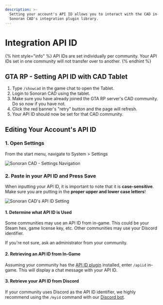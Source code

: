 ```yaml
---
description: >-
  Setting your account's API ID allows you to interact with the CAD in-game via
  Sonoran CAD's integration plugin library.
---
```


# Integration API ID

{% hint style="info" %}
API IDs are set individually per community. Your API IDs set in one community will not transfer over to another.
{% endhint %}

## GTA RP - Setting API ID with CAD Tablet

1. Type `/showcad` in the game chat to open the Tablet.
2. Login to Sonoran CAD using the tablet.
3. Make sure you have already joined the GTA RP server's CAD community. Do so now if you have not.
4. Click the red banner's "retry" button and the page will refresh.
5. Your API ID should now be set for that CAD community.

## Editing Your Account's API ID

### 1. Open Settings

From the start menu, navigate to System > Settings

![Sonoran CAD - Settings Navigation](<../../../.gitbook/assets/image (316).png>)

### 2. Paste in your API ID and Press Save

When inputting your API ID, it is important to note that it is **case-sensitive**. Make sure you are putting in the **proper upper and lower case letters**!

![Sonoran CAD's API ID Setting](<../../../.gitbook/assets/image (366).png>)

#### 1. Determine what API ID is Used

Some communities may use an API ID from in-game. This could be your Steam hex, game license key, etc. Other communities may use your Discord identifier.

If you're not sure, ask an administrator from your community.

#### 2. Retrieving an API ID from In-Game

Assuming your community has the [API ID plugin](../../../roadmap/v2-legacy/available-plugins/api-id-checker.md) installed, enter `/apiid` in-game. This will display a chat message with your API ID.

#### 3. Retrieve your API ID from Discord

If your community uses Discord as the API ID identifier, we highly recommend using the `/myid` command with our [Discord bot](../../../integration-plugins/discord-bot-integration.md).
